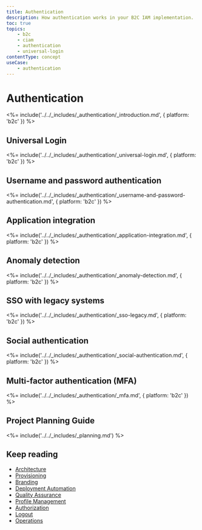 ```yaml
---
title: Authentication
description: How authentication works in your B2C IAM implementation.
toc: true
topics:
    - b2c
    - ciam
    - authentication
    - universal-login
contentType: concept
useCase:
    - authentication
---
```

# Authentication

<%= include('../../_includes/_authentication/_introduction.md', { platform: 'b2c' }) %>

## Universal Login

<%= include('../../_includes/_authentication/_universal-login.md', { platform: 'b2c' }) %>

## Username and password authentication

<%= include('../../_includes/_authentication/_username-and-password-authentication.md', { platform: 'b2c' }) %>

## Application integration

<%= include('../../_includes/_authentication/_application-integration.md', { platform: 'b2c' }) %>

## Anomaly detection

<%= include('../../_includes/_authentication/_anomaly-detection.md', { platform: 'b2c' }) %>

## SSO with legacy systems

<%= include('../../_includes/_authentication/_sso-legacy.md', { platform: 'b2c' }) %>

## Social authentication

<%= include('../../_includes/_authentication/_social-authentication.md', { platform: 'b2c' }) %>

## Multi-factor authentication (MFA)

<%= include('../../_includes/_authentication/_mfa.md', { platform: 'b2c' }) %>

## Project Planning Guide

<%= include('../../_includes/_planning.md') %>

## Keep reading

* [Architecture](/architecture-scenarios/implementation/b2c/b2c-architecture)
* [Provisioning](/architecture-scenarios/implementation/b2c/b2c-provisioning)
* [Branding](/architecture-scenarios/implementation/b2c/b2c-branding)
* [Deployment Automation](/architecture-scenarios/implementation/b2c/b2c-deployment)
* [Quality Assurance](/architecture-scenarios/implementation/b2c/b2c-qa)
* [Profile Management](/architecture-scenarios/implementation/b2c/b2c-profile-mgmt)
* [Authorization](/architecture-scenarios/implementation/b2c/b2c-authorization)
* [Logout](/architecture-scenarios/implementation/b2c/b2c-logout)
* [Operations](/architecture-scenarios/implementation/b2c/b2c-operations)

